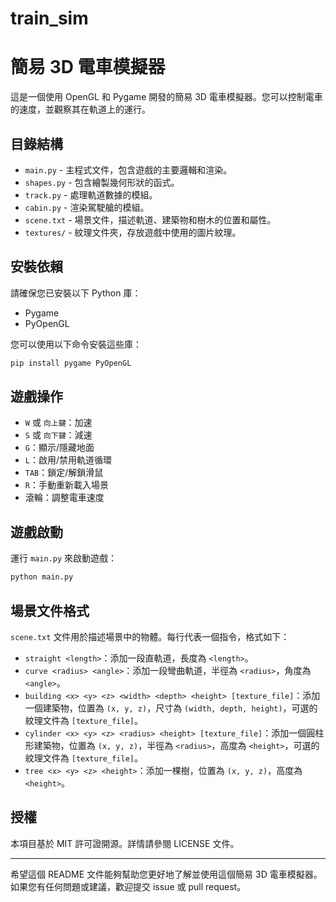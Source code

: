 # train_sim

# 簡易 3D 電車模擬器

這是一個使用 OpenGL 和 Pygame 開發的簡易 3D 電車模擬器。您可以控制電車的速度，並觀察其在軌道上的運行。

## 目錄結構

- `main.py` - 主程式文件，包含遊戲的主要邏輯和渲染。
- `shapes.py` - 包含繪製幾何形狀的函式。
- `track.py` - 處理軌道數據的模組。
- `cabin.py` - 渲染駕駛艙的模組。
- `scene.txt` - 場景文件，描述軌道、建築物和樹木的位置和屬性。
- `textures/` - 紋理文件夾，存放遊戲中使用的圖片紋理。

## 安裝依賴

請確保您已安裝以下 Python 庫：

- Pygame
- PyOpenGL

您可以使用以下命令安裝這些庫：

```sh
pip install pygame PyOpenGL
```

## 遊戲操作

- `W` 或 `向上鍵`：加速
- `S` 或 `向下鍵`：減速
- `G`：顯示/隱藏地面
- `L`：啟用/禁用軌道循環
- `TAB`：鎖定/解鎖滑鼠
- `R`：手動重新載入場景
- 滾輪：調整電車速度

## 遊戲啟動

運行 `main.py` 來啟動遊戲：

```sh
python main.py
```

## 場景文件格式

`scene.txt` 文件用於描述場景中的物體。每行代表一個指令，格式如下：

- `straight <length>`：添加一段直軌道，長度為 `<length>`。
- `curve <radius> <angle>`：添加一段彎曲軌道，半徑為 `<radius>`，角度為 `<angle>`。
- `building <x> <y> <z> <width> <depth> <height> [texture_file]`：添加一個建築物，位置為 `(x, y, z)`，尺寸為 `(width, depth, height)`，可選的紋理文件為 `[texture_file]`。
- `cylinder <x> <y> <z> <radius> <height> [texture_file]`：添加一個圓柱形建築物，位置為 `(x, y, z)`，半徑為 `<radius>`，高度為 `<height>`，可選的紋理文件為 `[texture_file]`。
- `tree <x> <y> <z> <height>`：添加一棵樹，位置為 `(x, y, z)`，高度為 `<height>`。

## 授權

本項目基於 MIT 許可證開源。詳情請參閱 LICENSE 文件。

---

希望這個 README 文件能夠幫助您更好地了解並使用這個簡易 3D 電車模擬器。如果您有任何問題或建議，歡迎提交 issue 或 pull request。

